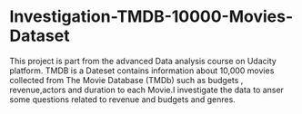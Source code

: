 # Investigation-TMDB-10000-Movies-Dataset
This project is part from the advanced Data analysis course on Udacity platform. TMDB is a Dateset contains information about 10,000 movies collected from The Movie Database (TMDb) such as budgets , revenue,actors and duration to each Movie.I investigate the data to anser some questions related to revenue and budgets and genres. 
